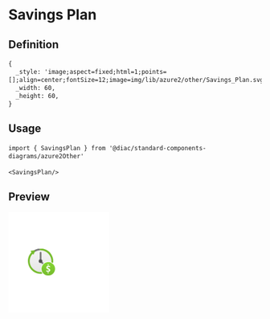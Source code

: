 # Savings Plan

## Definition

```
{
  _style: 'image;aspect=fixed;html=1;points=[];align=center;fontSize=12;image=img/lib/azure2/other/Savings_Plan.svg;strokeColor=none;',
  _width: 60,
  _height: 60,
}
```

## Usage

```
import { SavingsPlan } from '@diac/standard-components-diagrams/azure2Other'

<SavingsPlan/>
```

## Preview

<img src="./savings-plan.png" width="200"/>
